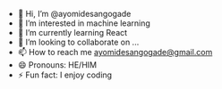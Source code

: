 - 👋 Hi, I’m @ayomidesangogade
- 👀 I’m interested in machine learning 
- 🌱 I’m currently learning React 
- 💞️ I’m looking to collaborate on ...
- 📫 How to reach me ayomidesangogade@gmail.com
- 😄 Pronouns: HE/HIM
- ⚡ Fun fact: I enjoy coding

<!---
ayomidesangogade/ayomidesangogade is a ✨ special ✨ repository because its `README.md` (this file) appears on your GitHub profile.
You can click the Preview link to take a look at your changes.
--->
